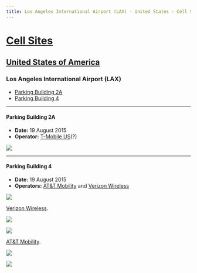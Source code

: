 ```yaml
---
title: Los Angeles International Airport (LAX) - United States - Cell Sites
---
```


# [Cell Sites](../)

## [United States of America](./)

### Los Angeles International Airport (LAX)

* [Parking Building 2A](#parking-building-2a)
* [Parking Building 4](#parking-building-4)

---

#### Parking Building 2A

* **Date:** 19 August 2015
* **Operator:** [T-Mobile US](https://en.wikipedia.org/wiki/T-Mobile_US)(?)

![](https://f001.backblazeb2.com/file/CellSites/US/20150819-154221.jpg)

---

#### Parking Building 4

* **Date:** 19 August 2015
* **Operators:** [AT&T Mobility](?) and [Verizon Wireless]

![](https://f001.backblazeb2.com/file/CellSites/US/20150819-154718.jpg)

[Verizon Wireless].

![](https://f001.backblazeb2.com/file/CellSites/US/20150819-093649.jpg)

![](https://f001.backblazeb2.com/file/CellSites/US/20150819-093151.jpg)

[AT&T Mobility](?).

![](https://f001.backblazeb2.com/file/CellSites/US/20150819-092753.jpg)

![](https://f001.backblazeb2.com/file/CellSites/US/20150819-092955.jpg)

[AT&T Mobility]: https://en.wikipedia.org/wiki/AT%26T_Mobility
[Verizon Wireless]: https://en.wikipedia.org/wiki/Verizon_Wireless
